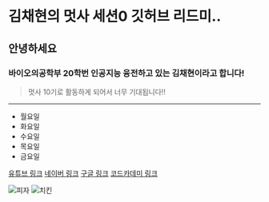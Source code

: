 # 김채현의 멋사 세션0 깃허브 리드미..
## 안녕하세요
### 바이오의공학부 20학번 인공지능 융전하고 있는 김채현이라고 합니다!
> 멋사 10기로 활동하게 되어서 너무 기대됩니다!!

---
- 월요일
- 화요일
- 수요일
- 목요일
- 금요일

[유튜브 링크](https://www.youtube.com/)
[네이버 링크](https://www.naver.com/)
[구글 링크](https://www.google.com/)
[코드카데미 링크](https://www.codecademy.com/learn)

![피자](https://www.google.com/url?sa=i&url=https%3A%2F%2Fko.wikipedia.org%2Fwiki%2F%25ED%2594%25BC%25EC%259E%2590&psig=AOvVaw2O8OmrhRh62MH-22E7HvW2&ust=1647270385527000&source=images&cd=vfe&ved=0CAsQjRxqFwoTCNCtk8Suw_YCFQAAAAAdAAAAABAD)
![치킨](https://www.google.com/url?sa=i&url=https%3A%2F%2Fwww.seriouseats.com%2Fbatter-fried-chicken-5201988&psig=AOvVaw0xhigz6qh4Fp28qID_u6MP&ust=1647270411832000&source=images&cd=vfe&ved=0CAsQjRxqFwoTCNC4ktGuw_YCFQAAAAAdAAAAABAD)